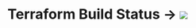 # Terraform Build Status -> ![](https://github.com/Artem-Ushenko/project-for-courses-DevOps01/actions/workflows/pipeline-ci-cd.yaml/badge.svg)
